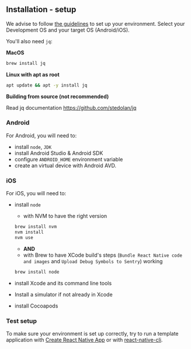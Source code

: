 ## Installation - setup

We advise to follow [the guidelines][1] to set up your environment. Select your Development OS and your target OS (Android/iOS).

You'll also need `jq`:

**MacOS**

```sh
brew install jq
```

**Linux with apt as root**

```sh
apt update && apt -y install jq
```

**Building from source (not recommended)**

Read jq documentation https://github.com/stedolan/jq

### Android

For Android, you will need to:

- install `node`, `JDK`
- install Android Studio & Android SDK
- configure `ANDROID_HOME` environment variable
- create an virtual device with Android AVD.

### iOS

For iOS, you will need to:

- install `node`
  - with NVM to have the right version

   ```sh
   brew install nvm
   nvm install
   nvm use
   ```

  - **AND**
  - with Brew to have XCode build's steps (`Bundle React Native code and images` and `Upload Debug Symbols to Sentry`) working

   ```sh
   brew install node
   ```

- install Xcode and its command line tools
- Install a simulator if not already in Xcode
- install Cocoapods

### Test setup

To make sure your environment is set up correctly, try to run a template application with [Create React Native App][2] or with [react-native-cli][3].

[1]: https://reactnative.dev/docs/environment-setup
[2]: https://github.com/expo/create-react-native-app
[3]: https://github.com/react-native-community/cli
